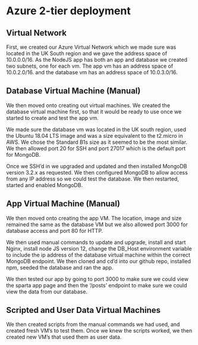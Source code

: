 # Azure 2-tier deployment

## Virtual Network

First, we created our Azure Virtual Network which we made sure was located in the UK South region and we gave the address space of 10.0.0.0/16.
As the NodeJS app has both an app and database we created two subnets, one for each vm.
The app vm has an address space of 10.0.2.0/16. and the database vm has an address space of 10.0.3.0/16.

## Database Virtual Machine (Manual) 

We then moved onto creating out virtual machines. We created the database virtual machine first, so that it would be ready to use once we started to create and test the app vm.

We made sure the database vm was located in the UK south region, used the Ubuntu 18.04 LTS image and was a size equivalent to the t2.micro in AWS. We chose the Standard B1s size as it seemed to be the most similar. We then allowed port 20 for SSH and port 27017 which is the default port for MongoDB.

Once we SSH’d in we upgraded and updated and then installed MongoDB version 3.2.x as requested. We then configured MongoDB to allow access from any IP address so we could test the database. We then restarted, started and enabled MongoDB.

## App Virtual Machine (Manual) 

We then moved onto creating the app VM. The location, image and size remained the same as the database VM but we also allowed port 3000 for database access and port 80 for HTTP.

We then used manual commands to update and upgrade, install and start Nginx, install node JS version 12, change the DB_Host environment variable to include the ip address of the database virtual machine within the correct MongoDB endpoint. We then cloned and cd’d into our github repo, installed npm, seeded the database and ran the app.

We then tested our app by going to port 3000 to make sure we could view the sparta app page and then the ‘/posts’ endpoint to make sure we could view the data from our database.

## Scripted and User Data Virtual Machines 

We then created scripts from the manual commands we had used, and created fresh VM’s to test them. Once we knew the scripts worked, we then created new VM’s that used them as user data.
